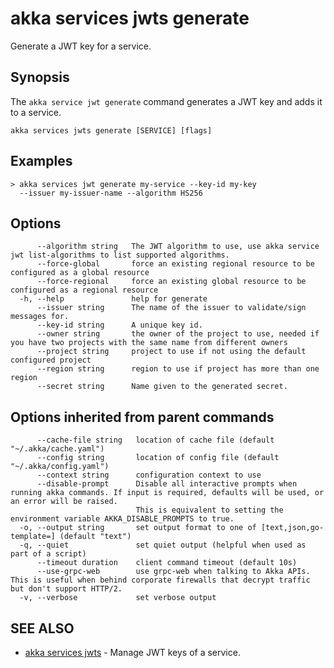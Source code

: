 # akka services jwts generate

Generate a JWT key for a service.

## Synopsis

The `akka service jwt generate` command generates a JWT key and adds it to a service.

```
akka services jwts generate [SERVICE] [flags]
```

## Examples

```
> akka services jwt generate my-service --key-id my-key
  --issuer my-issuer-name --algorithm HS256
```

## Options

```
      --algorithm string   The JWT algorithm to use, use akka service jwt list-algorithms to list supported algorithms.
      --force-global       force an existing regional resource to be configured as a global resource
      --force-regional     force an existing global resource to be configured as a regional resource
  -h, --help               help for generate
      --issuer string      The name of the issuer to validate/sign messages for.
      --key-id string      A unique key id.
      --owner string       the owner of the project to use, needed if you have two projects with the same name from different owners
      --project string     project to use if not using the default configured project
      --region string      region to use if project has more than one region
      --secret string      Name given to the generated secret.
```

## Options inherited from parent commands

```
      --cache-file string   location of cache file (default "~/.akka/cache.yaml")
      --config string       location of config file (default "~/.akka/config.yaml")
      --context string      configuration context to use
      --disable-prompt      Disable all interactive prompts when running akka commands. If input is required, defaults will be used, or an error will be raised.
                            This is equivalent to setting the environment variable AKKA_DISABLE_PROMPTS to true.
  -o, --output string       set output format to one of [text,json,go-template=] (default "text")
  -q, --quiet               set quiet output (helpful when used as part of a script)
      --timeout duration    client command timeout (default 10s)
      --use-grpc-web        use grpc-web when talking to Akka APIs. This is useful when behind corporate firewalls that decrypt traffic but don't support HTTP/2.
  -v, --verbose             set verbose output
```

## SEE ALSO

* [akka services jwts](akka_services_jwts.html)	 - Manage JWT keys of a service.
